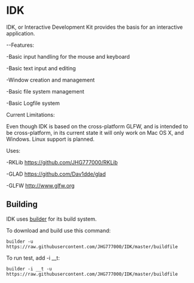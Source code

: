 # IDK

IDK, or Interactive Development Kit provides the basis for an interactive application.

--Features:

-Basic input handling for the mouse and keyboard

-Basic text input and editing

-Window creation and management

-Basic file system management

-Basic Logfile system

Current Limitations:

Even though IDK is based on the cross-platform GLFW, and is intended to be cross-platform, in its current state it will
only work on Mac OS X, and Windows. Linux support is planned.


Uses: 

 -RKLib https://github.com/JHG777000/RKLib

 -GLAD https://github.com/Dav1dde/glad

 -GLFW http://www.glfw.org
 
## Building

IDK uses [builder][1] for its build system.

[1]:https://github.com/JHG777000/builder

To download and build use this command:


	builder -u https://raw.githubusercontent.com/JHG777000/IDK/master/buildfile
	
To run test, add -i __t:

	builder -i __t -u https://raw.githubusercontent.com/JHG777000/IDK/master/buildfile